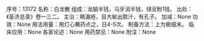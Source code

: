 序号：13172
名称：白龙散
组成：龙脑半钱，马牙消半钱，绿豆粉1钱。
出处：《圣济总录》卷一三二。
主治：睛漏疮，目大眦出脓汁，有孔子。
加减：None
功效：None
用法用量：用灯心蘸药点之，日4-5次。
制备方法：上为极细末。
临床应用：None
各家论述：None
用药禁忌：None
附注：None
